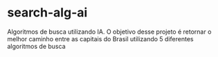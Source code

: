 # search-alg-ai
Algoritmos de busca utilizando IA. O objetivo desse projeto é retornar o melhor caminho entre as capitais do Brasil utilizando 5 diferentes algoritmos de busca
